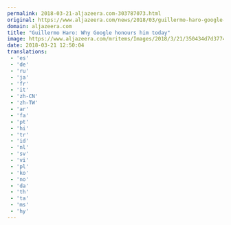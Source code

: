 ```yaml
---
permalink: 2018-03-21-aljazeera.com-303787073.html
original: https://www.aljazeera.com/news/2018/03/guillermo-haro-google-honours-today-180321065204611.html
domain: aljazeera.com
title: "Guillermo Haro: Why Google honours him today"
image: https://www.aljazeera.com/mritems/Images/2018/3/21/350434d7d3774387b535b07011245832_18.jpg
date: 2018-03-21 12:50:04
translations: 
 - 'es'
 - 'de'
 - 'ru'
 - 'ja'
 - 'fr'
 - 'it'
 - 'zh-CN'
 - 'zh-TW'
 - 'ar'
 - 'fa'
 - 'pt'
 - 'hi'
 - 'tr'
 - 'id'
 - 'nl'
 - 'sv'
 - 'vi'
 - 'pl'
 - 'ko'
 - 'no'
 - 'da'
 - 'th'
 - 'ta'
 - 'ms'
 - 'hy'
---
```


